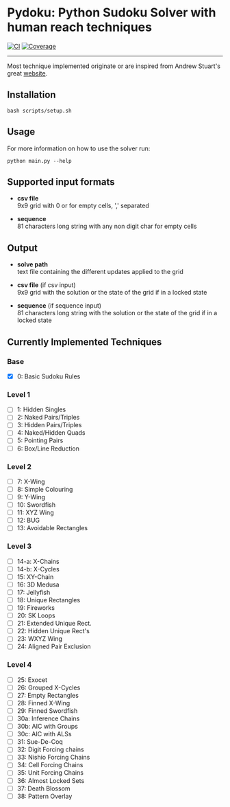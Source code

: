 # Pydoku: Python Sudoku Solver with human reach techniques

[![CI](https://img.shields.io/github/actions/workflow/status/TanguyMorelle/Pydoku/tests.yml?branch=master&logo=github&label=Tests)](https://github.com/pydantic/pydantic/actions?query=event%3Apush+branch%3Amaster+workflow%3ATests)
[![Coverage](https://coverage-badge.samuelcolvin.workers.dev/TanguyMorelle/Pydoku.svg)](https://coverage-badge.samuelcolvin.workers.dev/redirect/TanguyMorelle/Pydoku)

---

Most technique implemented originate or are inspired from Andrew Stuart's
great [website](https://www.sudokuwiki.org/sudoku.htm).

## Installation

```console
bash scripts/setup.sh
```

## Usage

For more information on how to use the solver run:

```console
python main.py --help
```

## Supported input formats

- **csv file**<br>
  9x9 grid with 0 or for empty cells, ',' separated


- **sequence**<br>
  81 characters long string with any non digit char for empty cells

## Output

- **solve path**<br>
  text file containing the different updates applied to the grid


- **csv file** (if csv input)<br>
  9x9 grid with the solution or the state of the grid if in a locked state


- **sequence** (if sequence input)<br>
  81 characters long string with the solution or the state of the grid if in a locked state

## Currently Implemented Techniques

### Base

- [x] 0: Basic Sudoku Rules

### Level 1

- [ ] 1: Hidden Singles
- [ ] 2: Naked Pairs/Triples
- [ ] 3: Hidden Pairs/Triples
- [ ] 4: Naked/Hidden Quads
- [ ] 5: Pointing Pairs
- [ ] 6: Box/Line Reduction

### Level 2

- [ ] 7: X-Wing
- [ ] 8: Simple Colouring
- [ ] 9: Y-Wing
- [ ] 10: Swordfish
- [ ] 11: XYZ Wing
- [ ] 12: BUG
- [ ] 13: Avoidable Rectangles

### Level 3

- [ ] 14-a: X-Chains
- [ ] 14-b: X-Cycles
- [ ] 15: XY-Chain
- [ ] 16: 3D Medusa
- [ ] 17: Jellyfish
- [ ] 18: Unique Rectangles
- [ ] 19: Fireworks
- [ ] 20: SK Loops
- [ ] 21: Extended Unique Rect.
- [ ] 22: Hidden Unique Rect's
- [ ] 23: WXYZ Wing
- [ ] 24: Aligned Pair Exclusion

### Level 4

- [ ] 25: Exocet
- [ ] 26: Grouped X-Cycles
- [ ] 27: Empty Rectangles
- [ ] 28: Finned X-Wing
- [ ] 29: Finned Swordfish
- [ ] 30a: Inference Chains
- [ ] 30b: AIC with Groups
- [ ] 30c: AIC with ALSs
- [ ] 31: Sue-De-Coq
- [ ] 32: Digit Forcing chains
- [ ] 33: Nishio Forcing Chains
- [ ] 34: Cell Forcing Chains
- [ ] 35: Unit Forcing Chains
- [ ] 36: Almost Locked Sets
- [ ] 37: Death Blossom
- [ ] 38: Pattern Overlay
